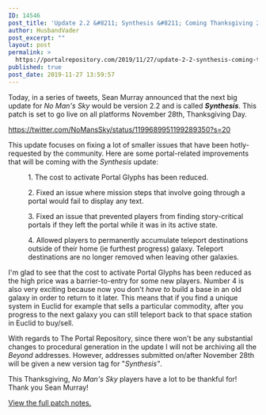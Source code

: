 ```yaml
---
ID: 14546
post_title: 'Update 2.2 &#8211; Synthesis &#8211; Coming Thanksgiving 2019'
author: HusbandVader
post_excerpt: ""
layout: post
permalink: >
  https://portalrepository.com/2019/11/27/update-2-2-synthesis-coming-thanksgiving-2019/
published: true
post_date: 2019-11-27 13:59:57
---
```

Today, in a series of tweets, Sean Murray announced that the next big update for <em>No Man's Sky</em> would be version 2.2 and is called <em><strong>Synthesis</strong></em>. This patch is set to go live on all platforms November 28th, Thanksgiving Day.

https://twitter.com/NoMansSky/status/1199689951199289350?s=20

This update focuses on fixing a lot of smaller issues that have been hotly-requested by the community. Here are some portal-related improvements that will be coming with the <em>Synthesis</em> update:
<p style="padding-left: 40px;">1. The cost to activate Portal Glyphs has been reduced.</p>
<p style="padding-left: 40px;">2. Fixed an issue where mission steps that involve going through a portal would fail to display any text.</p>
<p style="padding-left: 40px;">3. Fixed an issue that prevented players from finding story-critical portals if they left the portal while it was in its active state.</p>
<p style="padding-left: 40px;">4. Allowed players to permanently accumulate teleport destinations outside of their home (ie furthest progress) galaxy. Teleport destinations are no longer removed when leaving other galaxies.</p>
I'm glad to see that the cost to activate Portal Glyphs has been reduced as the high price was a barrier-to-entry for some new players. Number 4 is also very exciting because now you don't <em>have to</em> build a base in an old galaxy in order to return to it later. This means that if you find a unique system in Euclid for example that sells a particular commodity, after you progress to the next galaxy you can still teleport back to that space station in Euclid to buy/sell.

With regards to The Portal Repository, since there won't be any substantial changes to procedural generation in the update I will not be archiving all the <em>Beyond</em> addresses. However, addresses submitted on/after November 28th will be given a new version tag for "<em>Synthesis"</em>.

This Thanksgiving, <em>No Man's Sky</em> players have a lot to be thankful for! Thank you Sean Murray!

<a href="https://www.nomanssky.com/synthesis-update/" target="_blank" rel="noopener noreferrer">View the full patch notes.</a>
